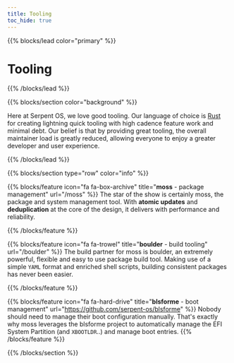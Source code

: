```yaml
---
title: Tooling
toc_hide: true
---
```


{{% blocks/lead color="primary" %}}
# Tooling

{{% /blocks/lead %}}

{{% blocks/section color="background" %}}

Here at Serpent OS, we love good tooling. Our language of choice is [Rust](https://rust-lang.org)
for creating lightning quick tooling with high cadence feature work and minimal debt. Our belief
is that by providing great tooling, the overall maintainer load is greatly reduced, allowing everyone
to enjoy a greater developer and user experience.

{{% /blocks/lead %}}

{{% blocks/section type="row" color="info" %}}

{{% blocks/feature icon="fa fa-box-archive" title="**moss** - package management" url="/moss" %}}
The star of the show is certainly moss, the package and system management tool. With **atomic updates** and
**deduplication** at the core of the design, it delivers with performance and reliability.

{{% /blocks/feature %}}

{{% blocks/feature icon="fa fa-trowel" title="**boulder** - build tooling" url="/boulder" %}}
The build partner for moss is boulder, an extremely powerful, flexible and easy to use package build tool.
Making use of a simple `YAML` format and enriched shell scripts, building consistent packages has never been easier.

{{% /blocks/feature %}}

{{% blocks/feature icon="fa fa-hard-drive" title="**blsforme** - boot management" url="https://github.com/serpent-os/blsforme" %}}
Nobody should need to manage their boot configuration manually. That's exactly why moss leverages the blsforme project
to automatically manage the EFI System Partition (and `XBOOTLDR`..) and manage boot entries.
{{% /blocks/feature %}}

{{% /blocks/section %}}
